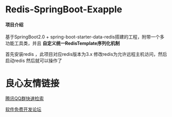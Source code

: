 # Redis-SpringBoot-Exapple

#### 项目介绍
基于SpringBoot2.0 + spring-boot-starter-data-redis搭建的工程，附带一个多功能工具类，并且 **自定义统一RedisTemplate序列化机制** 

首先安装redis ，此项目对应redis版本为3.x
修改redis为允许远程主机访问，然后启动redis
然后就可以操作了

 # 良心友情链接

[腾讯QQ群快速检索](http://u.720life.cn/s/8cf73f7c)

[软件免费开发论坛](http://u.720life.cn/s/bbb01dc0)